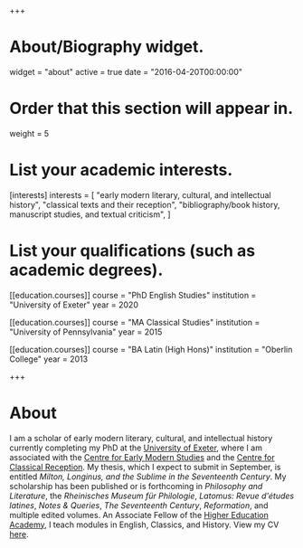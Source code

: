 +++
# About/Biography widget.
widget = "about"
active = true
date = "2016-04-20T00:00:00"

# Order that this section will appear in.
weight = 5

# List your academic interests.
[interests]
  interests = [
    "early modern literary, cultural, and intellectual history",
    "classical texts and their reception",
    "bibliography/book history, manuscript studies, and textual criticism",
  ]

# List your qualifications (such as academic degrees).
[[education.courses]]
  course = "PhD English Studies"
  institution = "University of Exeter"
  year = 2020

[[education.courses]]
  course = "MA Classical Studies"
  institution = "University of Pennsylvania"
  year = 2015

[[education.courses]]
  course = "BA Latin (High Hons)"
  institution = "Oberlin College"
  year = 2013
 
+++

# About

I am a scholar of early modern literary, cultural, and intellectual history currently completing my PhD at the [University of Exeter](https://humanities.exeter.ac.uk/english/), where I am associated with the [Centre for Early Modern Studies](https://humanities.exeter.ac.uk/history/research/centres/earlymodern/) and the [Centre for Classical Reception](https://humanities.exeter.ac.uk/classics/research/classicalreception/). My thesis, which I expect to submit in September, is entitled *Milton, Longinus, and the Sublime in the Seventeenth Century*. My scholarship has been published or is forthcoming in *Philosophy and Literature*, the *Rheinisches Museum für Philologie*, *Latomus: Revue d'études latines*, *Notes & Queries*, *The Seventeenth Century*, *Reformation*, and multiple edited volumes. An Associate Fellow of the [Higher Education Academy](https://www.heacademy.ac.uk/), I teach modules in English, Classics, and History.  View my CV [here](pdf/CV_Vozar.pdf).
